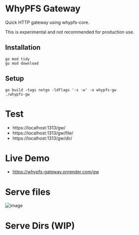 # WhyPFS Gateway 

Quick HTTP gateway using whypfs-core.  

This is experimental and not recommended for production use. 

## Installation
```
go mod tidy
go mod download
```
## Setup
```
go build -tags netgo -ldflags '-s -w' -o whypfs-gw
./whypfs-gw
```

# Test
- https://localhost:1313/gw/<CID>
- https://localhost:1313/gw/file/<CID>
- https://localhost:1313/gw/dir/<CID>

# Live Demo
- https://whypfs-gateway.onrender.com/gw 

# Serve files
![image](https://user-images.githubusercontent.com/4479171/205086971-5b3a67ae-3ac3-42f9-961a-0ef22fae5f32.png)

# Serve Dirs (WIP)
